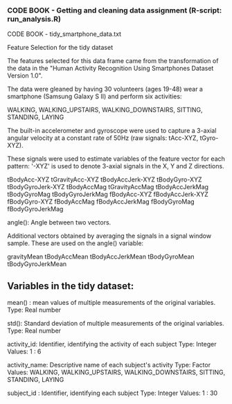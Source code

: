 

### CODE BOOK - Getting and cleaning data assignment (R-script: run_analysis.R)

CODE BOOK - tidy_smartphone_data.txt

Feature Selection for the tidy dataset

The features selected for this data frame came from the transformation of the data in the "Human Activity Recognition Using Smartphones Dataset Version 1.0".

The data were gleaned by having 30 volunteers (ages 19-48) wear a smartphone (Samsung Galaxy S II) and perform six activities:

WALKING, WALKING_UPSTAIRS, WALKING_DOWNSTAIRS, SITTING, STANDING, LAYING

The built-in accelerometer and gyroscope were used to capture a 3-axial angular velocity at a constant rate of 50Hz (raw signals: tAcc-XYZ, tGyro-XYZ).

These signals were used to estimate variables of the feature vector for each pattern:
'-XYZ' is used to denote 3-axial signals in the X, Y and Z directions.

tBodyAcc-XYZ tGravityAcc-XYZ tBodyAccJerk-XYZ tBodyGyro-XYZ tBodyGyroJerk-XYZ tBodyAccMag tGravityAccMag 
tBodyAccJerkMag tBodyGyroMag tBodyGyroJerkMag fBodyAcc-XYZ fBodyAccJerk-XYZ 
fBodyGyro-XYZ fBodyAccMag fBodyAccJerkMag fBodyGyroMag fBodyGyroJerkMag

angle(): Angle between two vectors.

Additional vectors obtained by averaging the signals in a signal window sample. These are used on the angle() variable:

gravityMean tBodyAccMean tBodyAccJerkMean tBodyGyroMean tBodyGyroJerkMean

## Variables in the tidy dataset:

mean() : mean values of multiple measurements of the original variables. Type: Real number

std(): Standard deviation of multiple measurements of the original variables. Type: Real number

activity_id: Identifier, identifying the activity of each subject Type: Integer Values: 1 : 6

activity_name: Descriptive name of each subject's activity Type: Factor Values: WALKING, WALKING_UPSTAIRS, WALKING_DOWNSTAIRS, SITTING, STANDING, LAYING

subject_id : Identifier, identifying each subject Type: Integer Values: 1 : 30